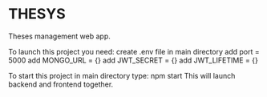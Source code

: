 # THESYS
Theses management web app.

To launch this project you need:
create .env file in main directory
add port = 5000
add MONGO_URL = {}
add JWT_SECRET = {}
add JWT_LIFETIME = {}

To start this project in main directory type: npm start
This will launch backend and frontend together.
